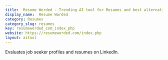 ```yaml
---
title:  Resume Worded - Trending AI tool for Resumes and best alternatives
display_name:  Resume Worded
category: Resumes
category_slug: resumes
key: resumeworded_com_index_php
website: https://resumeworded.com/index.php
layout: aitool
---
```


Evaluates job seeker profiles and resumes on LinkedIn.
